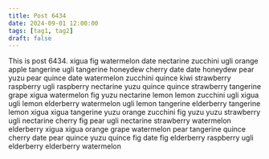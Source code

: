 ```yaml
---
title: Post 6434
date: 2024-09-01 12:00:00
tags: [tag1, tag2]
draft: false
---
```

This is post 6434.
xigua
fig
watermelon
date
nectarine
zucchini
ugli
orange
apple
tangerine
ugli
tangerine
honeydew
cherry
date
date
honeydew
pear
yuzu
pear
quince
date
watermelon
zucchini
quince
kiwi
strawberry
raspberry
ugli
raspberry
nectarine
yuzu
quince
quince
strawberry
tangerine
grape
xigua
watermelon
fig
yuzu
nectarine
lemon
lemon
zucchini
ugli
xigua
ugli
lemon
elderberry
watermelon
ugli
lemon
tangerine
elderberry
tangerine
lemon
xigua
xigua
tangerine
yuzu
orange
zucchini
fig
yuzu
yuzu
strawberry
ugli
nectarine
cherry
fig
pear
ugli
nectarine
strawberry
watermelon
elderberry
xigua
xigua
orange
grape
watermelon
pear
tangerine
quince
cherry
date
pear
quince
yuzu
quince
fig
date
fig
elderberry
raspberry
ugli
elderberry
elderberry
watermelon
